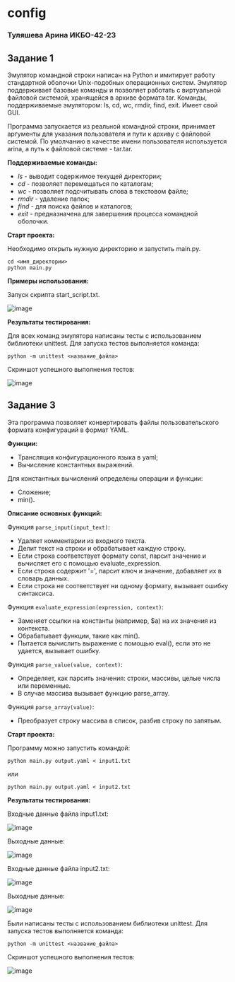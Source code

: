 # config
### Туляшева Арина ИКБО-42-23

## Задание 1
Эмулятор командной строки написан на Python и имитирует работу стандартной оболочки Unix-подобных операционных систем. Эмулятор поддерживает базовые команды и позволяет работать с виртуальной файловой системой, хранящейся в архиве формата tar. Команды, поддерживаемые эмулятором: ls, cd, wc, rmdir, find, exit. Имеет свой GUI.

Программа запускается из реальной командной строки, принимает аргументы для указания пользователя и пути к архиву с файловой системой. По умолчанию в качестве имени пользователя используется arina, а путь к файловой системе - tar.tar.

**Поддерживаемые команды:**
-   *ls* - выводит содержимое текущей директории;
-   *cd* - позволяет перемещаться по каталогам;
-   *wc* - позволяет подсчитывать слова в текстовом файле;
-   *rmdir* - удаление папок;
-   *find* - для поиска файлов и каталогов;
-   *exit* - предназначена для завершения процесса командной оболочки.

**Старт проекта:**

Необходимо открыть нужную директорию и запустить main.py.
```
cd <имя_директории>
python main.py
```

**Примеры использования:**

Запуск скрипта start_script.txt.

![image](https://github.com/user-attachments/assets/c1154579-c7ef-4f96-b17b-faad4514dd26)



**Результаты тестирования:**

Для всех команд эмулятора написаны тесты с использованием библиотеки unittest. Для запуска тестов выполняется команда:
```
python -m unittest <название_файла>
```

Скриншот успешного выполнения тестов:

![image](https://github.com/user-attachments/assets/757099e7-7e4e-493c-a724-e3875b18355f)



## Задание 3
Эта программа позволяет конвертировать файлы пользовательского формата конфигураций в формат YAML.

**Функции:**
- Трансляция конфигурационного языка в yaml;
- Вычисление константных выражений.

Для константных вычислений определены операции и функции:
- Сложение;
- min().

**Описание основных функций:**

Функция `parse_input(input_text)`: 
   - Удаляет комментарии из входного текста.
   - Делит текст на строки и обрабатывает каждую строку.
   - Если строка соответствует формату const, парсит значение и вычисляет его с помощью evaluate_expression.
   - Если строка содержит '=', парсит ключ и значение, добавляет их в словарь данных.
   - Если строка не соответствует ни одному формату, вызывает ошибку синтаксиса.

Функция `evaluate_expression(expression, context)`: 
   - Заменяет ссылки на константы (например, $a) на их значения из контекста.
   - Обрабатывает функции, такие как min().
   - Пытается вычислить выражение с помощью eval(), если это не удается, вызывает ошибку.

Функция `parse_value(value, context)`: 
   - Определяет, как парсить значения: строки, массивы, целые числа или переменные.
   - В случае массива вызывает функцию parse_array.

Функция `parse_array(value)`: 
   - Преобразует строку массива в список, разбив строку по запятым.

**Старт проекта:**

Программу можно запустить командой:
```
python main.py output.yaml < input1.txt
```
или 
```
python main.py output.yaml < input2.txt
```

**Результаты тестирования:**

Входные данные файла input1.txt:

![image](https://github.com/user-attachments/assets/9e02c5d8-4444-45d5-81d0-a241acb88aaf)

Выходные данные: 

![image](https://github.com/user-attachments/assets/0853bd5e-447d-41af-884d-9c5494e5d425)

Входные данные файла input2.txt:

![image](https://github.com/user-attachments/assets/df74cf5a-70f3-41cd-b7e6-60bb0774a09d)

Выходные данные: 

![image](https://github.com/user-attachments/assets/597e4faf-9948-46aa-a65d-2a5ebbadc7a0)


Были написаны тесты с использованием библиотеки unittest. Для запуска тестов выполняется команда:
```
python -m unittest <название_файла>
```

Скриншот успешного выполнения тестов:

![image](https://github.com/user-attachments/assets/d68cd431-c792-4e5a-8dc9-91fe45751f41)
